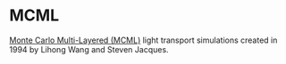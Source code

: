 # MCML
[Monte Carlo Multi-Layered (MCML)](https://omlc.org/software/mc/mcml/) light transport simulations created in 1994 by Lihong Wang and Steven Jacques.
